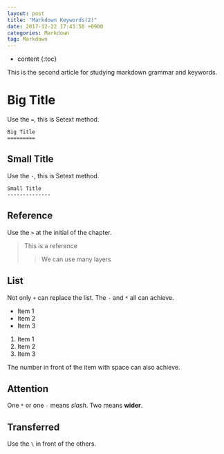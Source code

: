 ```yaml
---
layout: post
title: "Markdown Keywords(2)"
date: 2017-12-22 17:43:50 +0900
categories: Markdown
tag: Markdown
---
```


* content
{:toc}




This is the second article for studying markdown grammar and keywords.

Big Title
======================
Use the `=`, this is Setext method.

```
Big Title
=========
```


Small Title
--------------------------
Use the `-`, this is Setext method.

```
Small Title
--------------
```


Reference
------------------------
Use the `>` at the initial of the chapter.
> This is a reference
> > We can use many layers

List
---------
Not only `+` can replace the list. The `-` and `*` all can achieve.

* Item 1
* Item 2
* Item 3
1. Item 1
2. Item 2
3. Item 3

The number in front of the item with space can also achieve.

Attention
----------
One `*` or one `-` means _slash_. Two means __wider__.


Transferred
----------
Use the `\` in front of the others.


